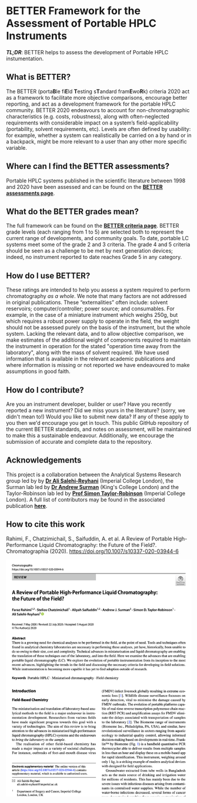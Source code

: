 # BETTER Framework for the Assessment of Portable HPLC Instruments

**_TL;DR_**: BETTER helps to assess the development of Portable HPLC instumentation.

## What is BETTER?
The BETTER (porta**B**le fi**E**ld **T**esting s**T**andard fram**E**wo**R**k) criteria 2020 act as a framework to facilitate more objective comparisons, encourage better reporting, and act as a development framework for the portable HPLC community. BETTER 2020 endeavours to account for non-chromatographic characteristics (e.g. costs, robustness), along with often-neglected requirements with considerable impact on a system’s field-applicability (portability, solvent requirements, etc). Levels are often defined by usability: for example, whether a system can realistically be carried on a by hand or in a backpack, might be more relevant to a user than any other more specific variable.

## Where can I find the BETTER assessments?
Portable HPLC systems published in the scientific literature between 1998 and 2020 have been assessed and can be found on the [**BETTER assessments page**](https://github.com/BETTER-HPLC/better-hplc.github.io/blob/master/better-2020/better-2020-assessments.md).

## What do the BETTER grades mean?
The full framework can be found on the [**BETTER criteria page**](https://github.com/BETTER-HPLC/better-hplc.github.io/blob/master/better-2020/better-2020-criteria.md). BETTER grade levels (each ranging from 1 to 5) are selected both to represent the current range of developments, and community goals. To date, portable LC systems meet some of the grade 2 and 3 criteria. The grade 4 and 5 criteria should be seen as a challenge to be met by next generation devices; indeed, no instrument reported to date reaches Grade 5 in any category. 

## How do I use BETTER?
These ratings are intended to help you assess a system required to perform chromatography *as a whole*. We note that many factors are not addressed in original publications. These “externalities” often include: solvent reservoirs; computer/controller; power source; and consumables. For example, in the case of a miniature instrument which weighs 250g, but which requires a robust power supply to operate in the field, the weight should not be assessed purely on the basis of the instrument, but the whole system. Lacking the relevant data, and to allow objective comparison, we make estimates of the additional weight of components required to maintain the instrument in operation for the stated "operation time away from the laboratory", along with the mass of solvent required. We have used information that is available in the relevant academic publications and where information is missing or not reported we have endeavoured to make assumptions in good faith. 

## How do I contribute?
Are you an instrument developer, builder or user? Have you recently reported a new instrument? Did we miss yours in the literature? (sorry, we didn't mean to!) Would you like to submit new data? If any of these apply to you then we'd encourage you get in touch. This public GitHub repository of the current BETTER standards, and notes on assessment, will be maintained to make this a sustainable endeavour. Additionally, we encourage the submission of accurate and complete data to the repository. 

## Acknowledgements
This project is a collaboration between the Analytical Systems Research group led by by [**Dr Ali Salehi-Reyhani**][1] (Imperial College London), the Surman lab led by [**Dr Andrew Surman**][2] (King's College London) and the Taylor-Robinson lab led by [**Prof Simon Taylor-Robinson**][3] (Imperial College London). A full list of contributors may be found in the associated publication [**here**](https://doi.org/10.1007/s10337-020-03944-6).

## How to cite this work
Rahimi, F., Chatzimichail, S., Saifuddin, A. et al. A Review of Portable High-Performance Liquid Chromatography: the Future of the Field?. Chromatographia (2020). https://doi.org/10.1007/s10337-020-03944-6

[![](https://github.com/better-hplc/better-hplc.github.io/blob/master/RahimietalChromatographia2020_BETTER_snapshot.png)](https://doi.org/10.1007/s10337-020-03944-6)

[1]: https://www.imperial.ac.uk/people/ali.salehi-reyhani
[2]: https://www.kcl.ac.uk/people/andrew-surman
[3]: https://www.imperial.ac.uk/people/s.taylor-robinson
